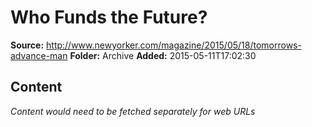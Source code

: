 # Who Funds the Future?

**Source:** http://www.newyorker.com/magazine/2015/05/18/tomorrows-advance-man
**Folder:** Archive
**Added:** 2015-05-11T17:02:30




## Content
*Content would need to be fetched separately for web URLs*
